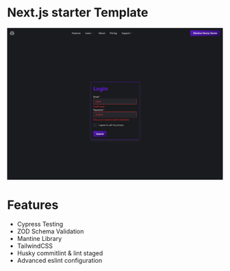 # Next.js starter Template

![Mantine Next.js Starter](/assets/images/mantine-next-starter.png)

# Features

-   Cypress Testing
-   ZOD Schema Validation
-   Mantine Library
-   TailwindCSS
-   Husky commitlint & lint staged
-   Advanced eslint configuration
